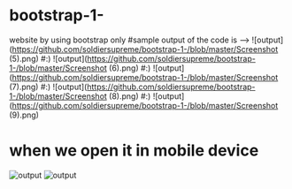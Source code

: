 # bootstrap-1-
website by using bootstrap only
#sample output of the code is -->
![output](https://github.com/soldiersupreme/bootstrap-1-/blob/master/Screenshot (5).png)
        #:)
![output](https://github.com/soldiersupreme/bootstrap-1-/blob/master/Screenshot (6).png)
  #:)
![output](https://github.com/soldiersupreme/bootstrap-1-/blob/master/Screenshot (7).png)
           #:)
![output](https://github.com/soldiersupreme/bootstrap-1-/blob/master/Screenshot (8).png)
              #:)
![output](https://github.com/soldiersupreme/bootstrap-1-/blob/master/Screenshot (9).png)
# when we open it in mobile device 

![output](https://github.com/soldiersupreme/bootstrap-1-/blob/master/mob.png)
![output](https://github.com/soldiersupreme/bootstrap-1-/blob/master/mob2.png)

